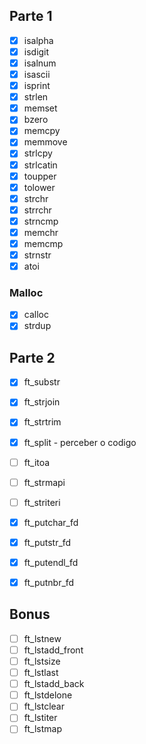 ## Parte 1

- [x] isalpha
- [x] isdigit
- [x] isalnum
- [x] isascii
- [x] isprint
- [x] strlen
- [x] memset
- [x] bzero
- [x] memcpy
- [x] memmove
- [x] strlcpy
- [x] strlcatin
- [x] toupper
- [x] tolower
- [x] strchr
- [x] strrchr
- [x] strncmp
- [x] memchr
- [x] memcmp
- [x] strnstr
- [x] atoi

### Malloc

- [x] calloc
- [x] strdup

## Parte 2

- [x] ft_substr
- [x] ft_strjoin
- [x] ft_strtrim
- [x] ft_split - perceber o codigo
- [ ] ft_itoa
- [ ] ft_strmapi
- [ ] ft_striteri
- [x] ft_putchar_fd
- [x] ft_putstr_fd
- [x] ft_putendl_fd
- [x] ft_putnbr_fd


## Bonus

- [ ] ft_lstnew 
- [ ] ft_lstadd_front
- [ ] ft_lstsize
- [ ] ft_lstlast
- [ ] ft_lstadd_back
- [ ] ft_lstdelone
- [ ] ft_lstclear
- [ ] ft_lstiter
- [ ] ft_lstmap 
